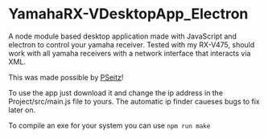 # YamahaRX-VDesktopApp_Electron

A node module based desktop application made with JavaScript and electron to control your yamaha receiver. Tested with my RX-V475, should work with all yamaha receivers with a network interface that interacts via XML.

This was made possible by [PSeitz](https://github.com/PSeitz/yamaha-nodejs)!

To use the app just download it and change the ip address in the Project/src/main.js file to yours. The automatic ip finder caueses bugs to fix later on.

To compile an exe for your system you can use ```npm run make```

